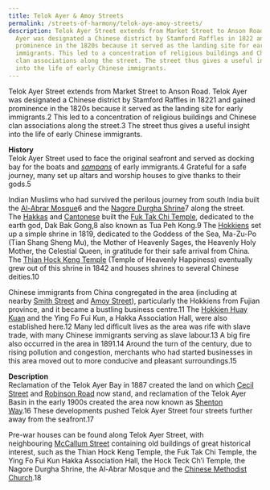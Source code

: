 ```yaml
---
title: Telok Ayer & Amoy Streets
permalink: /streets-of-harmony/telok-aye-amoy-streets/
description: Telok Ayer Street extends from Market Street to Anson Road. Telok
  Ayer was designated a Chinese district by Stamford Raffles in 1822 and gained
  prominence in the 1820s because it served as the landing site for early
  immigrants. This led to a concentration of religious buildings and Chinese
  clan associations along the street. The street thus gives a useful insight
  into the life of early Chinese immigrants.
---
```

Telok Ayer Street extends from Market Street to Anson Road. Telok Ayer was designated a Chinese district by Stamford Raffles in 18221 and gained prominence in the 1820s because it served as the landing site for early immigrants.2 This led to a concentration of religious buildings and Chinese clan associations along the street.3 The street thus gives a useful insight into the life of early Chinese immigrants.

**History**  
Telok Ayer Street used to face the original seafront and served as docking bay for the boats and [_sampans_](http:/eresources.nlb.gov.sg/infopedia/articles/SIP_958_2005-01-06.html) of early immigrants.4 Grateful for a safe journey, many set up altars and worship houses to give thanks to their gods.5   
  
Indian Muslims who had survived the perilous journey from south India built the [Al-Abrar Mosque](https://eresources.nlb.gov.sg/infopedia/articles/SIP_519_2004-12-24.html)6 and the [Nagore Durgha Shrine](https://eresources.nlb.gov.sg/infopedia/articles/SIP_536_2004-12-27.html)7 along the street. The [Hakkas](https://eresources.nlb.gov.sg/infopedia/articles/SIP_1497_2009-04-09.html) and [Cantonese](https://eresources.nlb.gov.sg/infopedia/articles/SIP_1491_2009-03-25.html) built the [Fuk Tak Chi Temple](https://eresources.nlb.gov.sg/infopedia/articles/SIP_232_2004-12-10.html), dedicated to the earth god, Dak Bak Gong,8 also known as Tua Peh Kong.9 The [Hokkiens](https://eresources.nlb.gov.sg/infopedia/articles/SIP_1498_2009-04-09.html) set up a simple shrine in 1819, dedicated to the Goddess of the Sea, Ma-Zu-Po (Tian Shang Sheng Mu), the Mother of Heavenly Sages, the Heavenly Holy Mother, the Celestial Queen, in gratitude for their safe arrival from China. The [Thian Hock Keng Temple](https://eresources.nlb.gov.sg/infopedia/articles/SIP_793_2005-01-10.html) (Temple of Heavenly Happiness) eventually grew out of this shrine in 1842 and houses shrines to several Chinese deities.10  
  
Chinese immigrants from China congregated in the area (including at nearby [Smith Street](https://eresources.nlb.gov.sg/infopedia/articles/SIP_681_2005-01-25.html) and [Amoy Street](https://eresources.nlb.gov.sg/infopedia/articles/SIP_347_2004-12-24.html)), particularly the Hokkiens from Fujian province, and it became a bustling business centre.11 The [Hokkien Huay Kuan](https://eresources.nlb.gov.sg/infopedia/articles/SIP_2016-04-07_163620.html) and the Ying Fo Fui Kun, a Hakka Association Hall, were also established here.12 Many led difficult lives as the area was rife with slave trade, with many Chinese immigrants serving as slave labour.13 A big fire also occurred in the area in 1891.14 Around the turn of the century, due to rising pollution and congestion, merchants who had started businesses in this area moved out to more conducive and pleasant surroundings.15  
  
**Description**  
Reclamation of the Telok Ayer Bay in 1887 created the land on which [Cecil Street](https://eresources.nlb.gov.sg/infopedia/articles/SIP_1435_2009-12-10.html) and [Robinson Road](https://eresources.nlb.gov.sg/infopedia/articles/SIP_179_2005-01-19.html) now stand, and reclamation of the Telok Ayer Basin in the early 1900s created the area now known as [Shenton Way](https://eresources.nlb.gov.sg/infopedia/articles/SIP_726_2005-01-25.html).16 These developments pushed Telok Ayer Street four streets further away from the seafront.17  
  
Pre-war houses can be found along Telok Ayer Street, with neighbouring [McCallum Street](https://eresources.nlb.gov.sg/infopedia/articles/SIP_979_2005-09-02.html) containing old buildings of great historical interest, such as the Thian Hock Keng Temple, the Fuk Tak Chi Temple, the Ying Fo Fui Kun Hakka Association Hall, the Hock Teck Ch’i Temple, the Nagore Durgha Shrine, the Al-Abrar Mosque and the [Chinese Methodist Church](https://eresources.nlb.gov.sg/infopedia/articles/SIP_1377_2009-11-26.html).18